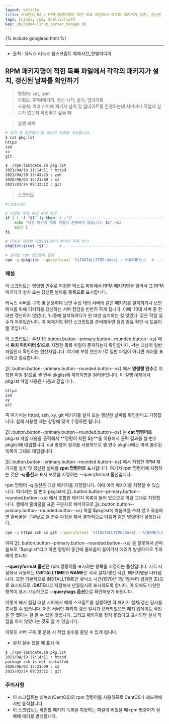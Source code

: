 ```yaml
---
layout: article
title: 서버관리_06 / RPM 패키지명이 적힌 목록 파일에서 각각의 패키지가 설치, 갱신된 날짜를 확인하기
tags: [Linux, rpm, ShellScript]
key: 20230904-linux_server_manage_06
---
```


{% include googlead.html %}

---

- 출처 : 유닉스 리눅스 쉘스크립트 예제사전_한빛미디어

## RPM 패키지명이 적힌 목록 파일에서 각각의 패키지가 설치, 갱신된 날짜를 확인하기

> 명령어: cat, rpm    
> 키워드: RPM패키지, 갱신 시각, 설치, 업데이트    
> 사용처: 여러 서버에 패키지 설치 및 업데이트를 진행하는데 서버마다 작업에 실수가 없는지 확인하고 싶을 때

> 실행 예제  

```bash
# 설치 후 확인해야 할 패키지 목록을 작성합니다.
$ cat pkg.lst
httpd
zsh
xz
git

$ ./rpm-lastdate.sh pkg.lst
2021/04/19 11:14:11 : httpd
2021/04/20 13:43:23 : zsh
2020/06/03 15:21:09 : xz
2021/03/24 09:33:12 : git
```

> 스크립트

```bash
#!/bin/sh

# 지정한 목록 파일 존재 확인
if [ ! -f "$1" ]; then  # if문 -------------------------------------------- 1
    echo "대상 패키지 목록 파일이 존재하지 않습니다: $1" >&2        
    exit 1
fi

# 인수로 지정한 파일($1)에서 패키지 목록 얻기
pkglist=$(cat "$1")     # ------------------------------------------------ 2

# 설치된 rpm 갱신일자 출력
rpm -q $pkglist --queryformat '%{INSTALLTIME:date} : %{NAME}\n'  # ------- 3
```

### **해설**

이 스크립트는 명령행 인수로 지정한 텍스트 파일에서 RPM 패키지명을 읽어서 그 RPM 패키지가 설치 또는 갱신된 날짜를 목록으로 표시합니다.

리눅스 서버를 구축 및 운용하다 보면 수십 대의 서버에 같은 패키지를 설치하거나 보안 패치를 위해 피키지를 갱신하는 서버 점검을 빈번히 하게 됩니다. 이때 '10대 서버 중 한대만 갱신하지 않았다', '나중에 설치하려다가 한 대만 설치하는 걸 잊었다' 같은 작업 실수가 자주있습니다. 이 예제처럼 확인 스크립트를 준비해두면 점검 종료 확인 시 도움이 될 것입니다.

이 스크립트는 우선 [1](#){:.button.button--primary.button--rounded.button--xs} 에서 **위치 파라미터 $1**으로 지정한 목록 파일이 존재하는지 확인합니다. **-f**는 대상이 일반 파일인지 확인하는 연산자입니다. 여기에 부정 연산자 !로 일반 파일이 아니면 에러를 표시하고 종료합니다.

[2](#){:.button.button--primary.button--rounded.button--xs} 에서 **명령행 인수**로 지정한 파일 $1으로 셸 변수 pkglist에 패키지명을 읽어들입니다. 이 실행 예제에서 pkg.lst 파일 내용은 다음과 같습니다.

```bash
httpd
zsh
xy
git
```

즉 여기서는 httpd, zsh, xy, git 패키지를 설치 또는 갱신한 날짜를 확인한다고 가정합니다. 실제 사용할 때는 상황에 맞게 수정하면 됩니다.

[2](#){:.button.button--primary.button--rounded.button--xs} 는 **cat 명령어**로 pkg.lst 파일 내용을 출력해서 **명령어 치환 $()**을 이용해서 출력 결과를 셸 변수 pkglist에 대입합니다. cat 명령어 결과를 사용하므로 셸 변수 pkglist에는 여러 줄로된 목록이 그대로 대입됩니다.

[3](#){:.button.button--primary.button--rounded.button--xs} 에서 지정한 RPM 패키지를 설치 및 갱신한 날짜를 **rpm 명령어**로 표시합니다. 여기서 rpm 명령어에 지정하는 것은 **-q 옵션**과 표시 포맷을 지정하는 --queryformat 옵션입니다.

rpm 명령어 -q 옵션은 대상 패키지를 지정합니다. 이때 여러 패키지를 지정할 수 있습니다. 여기서는 셸 변수 pkglist에 [2](#){:.button.button--primary.button--rounded.button--xs} 에서 조합한 패키지 목록이 들어 있으므로 이걸 그대로 지정합니다. 셸에서 줄바꿈을 표준 구분자로 해석하므로 [3](#){:.button.button--primary.button--rounded.button--xs} 처럼 $pkglist에 따옴표를 쓰지 않고 작성하면 줄바꿈을 구부낮로 셸 변수 확장을 해서 결과적으로 다음과 같은 명령어가 실행됩니다.

```bash
rpm -q httpd zsh xz git --queryformat '%{INSTALLTIME:date} : %{NAME}\n'
```

이때 [3](#){:.button.button--primary.button--rounded.button--xs} 을 잘못해서 큰따옴표로 "$pkglist"라고 하면 명령어 중간에 줄바꿈이 들어가서 에러가 발생하므로 주의해야 합니다.

**--queryformat 옵션**은 rpm 명령어를 표시하는 항목을 지정하는 옵션입니다. 서식 지정에서 사용하는 **INSTALLTIME**과 **NAME**은 각각 설치/갱신 시간, 패키지명을 나타냅니다. 또한 기본적으로 INSTALLTIME은 유닉스 시간(1970년 1월 1일부터 경과한 초)으로 표시되므로 **:DATE**라고 지정해서 년월일시로 표시하도록 합니다. 이 외에도 다양한 항목이 표시 가능하므로 **--querytags 옵션**으로 확인해보기 바랍니다.

이렇게 해서 점검 대상 서버에서 예제 스크립트를 실행하면 각 패키지 설치/갱신 일시를 표시할 수 있습니다. 어떤 서버만 패키지 갱신 일시가 오래되었으면 패치 업데이트 작업을 안 했다는 걸 알 수 있을 것입니다. 그리고 패키지를 찾지 못했다고 표시되면 설치 작업을 하지 않았다는 것도 알 수 있습니다.

이렇듯 서버 구축 및 운용 시 작업 실수를 줄일 수 있게 됩니다.

- 설치 실수 했을 때 표시 예

```bash
$ ./rpm-lastdate.sh pkg.lst
2021/04/19 11:14:11 : httpd
package zsh is not installed
2020/06/03 15:21:09 : xz
2021/03/24 09:33:12 : git
```

### **주의사항**
- 이 스크립트는 리눅스(CentOS)의 rpm 명령어를 사용하므로 CentOS나 레드햇에서만 동작합니다.
- 이 스크립트는 확인할 패키지 목록을 지정하는 파일이 비었을 때 rpm 명령어가 실패해 에러를 발생합니다.